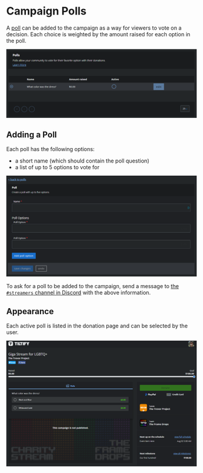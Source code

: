 # Campaign Polls

A [poll](https://info.tiltify.com/support/solutions/articles/43000011861-adding-incentives-polls) can be added to the campaign as a way for viewers to vote on a decision. Each choice is weighted by the amount raised for each option in the poll.

![A list of polls in the campaign dashboard.](./tiltify_polls_list.png)

## Adding a Poll

Each poll has the following options:
- a short name (which should contain the poll question)
- a list of up to 5 options to vote for

![The poll configuration page.](./tiltify_polls_options.png)

To ask for a poll to be added to the campaign, send a message to [the `#streamers` channel in Discord](https://discord.theframedrops.com) with the above information.

## Appearance

Each active poll is listed in the donation page and can be selected by the user.

![The donation page with poll options listed.](./active_poll.png)
